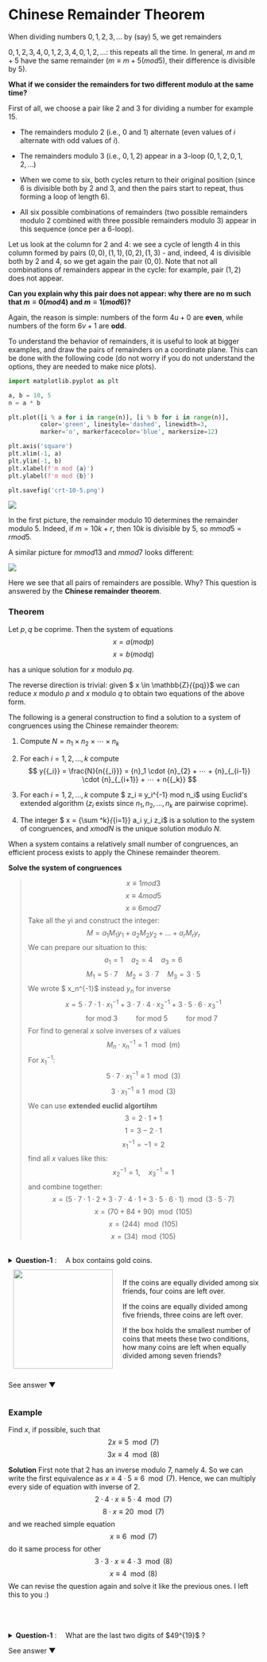 # Chinese Remainder Theorem

When dividing numbers $0,1,2,3,…$ by (say) $5$, we get remainders

$0,1,2,3,4,0,1,2,3,4,0,1,2,…:$ this repeats all the time. In general, $m$ and $m+5$ have the same remainder ($m≡m+5(mod5)$, their difference is divisible by $5$).

**What if we consider the remainders for two different modulo at the same time?**

First of all, we choose a pair like $2$ and $3$ for dividing a number for example $15$.

- The remainders modulo $2$ (i.e., $0$ and $1$) alternate (even values of $i$ alternate with odd values of $i$).

- The remainders modulo $3$ (i.e., $0,1,2$) appear in a $3$-loop ($0,1,2,0,1,2,…$)

- When we come to six, both cycles return to their original position (since $6$ is divisible both by $2$ and $3$, and then the pairs start to repeat, thus forming a loop of length $6$).

- All six possible combinations of remainders (two possible remainders modulo $2$ combined with three possible remainders modulo $3$) appear in this sequence (once per a $6$-loop).

Let us look at the column for $2$ and $4$: we see a cycle of length $4$ in this column formed by pairs $(0,0),(1,1),(0,2),(1,3)$ - and, indeed, $4$ is divisible both by $2$ and $4$, so we get again the pair $(0,0)$. Note that not all combinations of remainders appear in the cycle: for example, pair $(1,2)$ does not appear.

**Can you explain why this pair does not appear: why there are no m such that $m≡0(mod4)$ and $m≡1(mod6)$?**

Again, the reason is simple: numbers of the form $4u+0$ are **even**, while numbers of the form $6v+1$ are **odd**.

To understand the behavior of remainders, it is useful to look at bigger examples, and draw the pairs of remainders on a coordinate plane. This can be done with the following code (do not worry if you do not understand the options, they are needed to make nice plots).

```python
import matplotlib.pyplot as plt

a, b = 10, 5
n = a * b

plt.plot([i % a for i in range(n)], [i % b for i in range(n)],
         color='green', linestyle='dashed', linewidth=3,
         marker='o', markerfacecolor='blue', markersize=12)

plt.axis('square')
plt.xlim(-1, a)
plt.ylim(-1, b)
plt.xlabel(f'm mod {a}')
plt.ylabel(f'm mod {b}')

plt.savefig('crt-10-5.png')
```

<img  src="../../img/number-theory-cryptography/chinese-remainder-theorem.png" />

In the first picture, the remainder modulo $10$ determines the remainder modulo $5$. Indeed, if $m=10k+r$, then $10k$ is divisible by $5$, so $mmod5=rmod5$.

A similar picture for $mmod13$ and $mmod7$ looks different:

<img  src="../../img/number-theory-cryptography/chinese-remainder-theorem-2.png" />

Here we see that all pairs of remainders are possible. Why? This question is answered by the **Chinese remainder theorem**.

### **Theorem**

Let $p,q$ be coprime. Then the system of equations $$x=a (mod p)$$ $$x=b (mod q)$$

has a unique solution for $x$ modulo $pq$.

The reverse direction is trivial: given $ x \in \mathbb{Z}_{_{pq}}$ we can reduce $x$ modulo $p$ and $x$ modulo $q$ to obtain two equations of the above form.

The following is a general construction to find a solution to a system of congruences using the Chinese remainder theorem:

1. Compute $N=n_1 × n_2 × ⋯ × n_k$

2. For each $i=1,2,…,k$ compute $$ y{{_i}} = \frac{N}{n{{_i}}} = {n}_1 \cdot {n}_{2} + ⋯ + {n}_{_{i-1}} \cdot {n}_{_{i+1}} + ⋯ + n{{_k}} $$

3. For each $i=1,2,…,k$ compute $ z_i ≡ y_i^{-1} mod n_i$ using Euclid's extended algorithm ($z_i$ exists since $n_1,n_2,…,n_k$ are pairwise coprime).

4. The integer $ x = {\sum ^k}_{_{i=1}} a_i y_i z_i$ is a solution to the system of congruences, and $xmodN$ is the unique solution modulo $N$.

When a system contains a relatively small number of congruences, an efficient process exists to apply the Chinese remainder theorem.

**Solve the system of congruences**

> $$ x ≡ 1 mod 3 $$ $$ x ≡ 4 mod 5 $$ $$ x ≡ 6 mod 7 $$
> Take all the yi and construct the integer: $$ M = a_1M_1y_1 + a_2M_2y_2 + ... + a_rM_ry_r $$
> We can prepare our situation to this:
> $$ a_1 = 1 \quad a_2 = 4 \quad a_3=6$$
> $$ M_1 = 5 \cdot 7 \quad M_2 = 3 \cdot 7 \quad M_3=3 \cdot 5$$
> We wrote $ x_n^{-1}$ instead $y_n$ for inverse
> $$ x= 5 \cdot 7 \cdot 1 \cdot x_1^{-1} + 3 \cdot 7 \cdot 4 \cdot x_2^{-1} + 3 \cdot 5 \cdot 6 \cdot x_3^{-1}$$
> $$ \quad \quad \text{for mod 3} \quad \quad \text{ for mod 5} \quad \quad \text{ for mod 7}$$
> For find to general $x$ solve inverses of $x$ values
> $$ M_n \cdot x_n^{-1} = 1 \mod(m) $$ For $x_1^{-1}$: $$5 \cdot 7 \cdot x_1^{-1} ≡ 1\mod(3) $$ $$3 \cdot x_1^{-1} ≡ 1\mod(3) $$
> We can use <b>extended euclid algortihm</b> $$ 3 = 2 \cdot 1 + 1$$ $$ 1 = 3- 2\cdot 1$$ $$x_1^{-1} = -1 =2 $$ find all $x$ values like this:
> $$ x_2^{-1} = 1, \quad x_3^{-1} = 1$$ and combine together:
> $$ x= (5 \cdot 7 \cdot 1 \cdot 2 + 3 \cdot 7 \cdot 4 \cdot 1 + 3 \cdot 5 \cdot 6 \cdot 1)\mod(3 \cdot 5 \cdot 7)$$ $$ x=(70 + 84 + 90)\mod(105) $$ $$x=(244)\mod(105) $$ $$ x= (34)\mod(105) $$

<br/>

<details style="cursor: pointer;">
<summary>
  <b>Question-1</b> :&emsp; 
      A box contains gold coins.
      
<div style="display: flex; align-items: center; gap: 10px;">
    <img  src="../../img/number-theory-cryptography/chinese-remainder-theorem-3.png" style="width: 200px; margin: 10px;" />

<div>
<p>If the coins are equally divided among six friends, four coins are left over.</p>
<p>If the coins are equally divided among five friends, three coins are left over.</p>
<p>If the box holds the smallest number of coins that meets these two conditions, how many coins are left when equally divided among seven friends?</p>            
</div>

</div>

 <p>See answer ▼</p>

  </summary>

> <b>Answer</b> : 0
>
> First of all, mathematize the question. $$ x ≡4\mod(6), \quad \quad x ≡3\mod(5) $$ So, $$ x ≡y\mod(7) ?$$ We can prepare our situation
> $$ a_1 = 4, \quad a_2 = 3$$
> $$ M_1 = 5, \quad M_2 = 6$$
> $$ x= 5 \cdot 4 \cdot x_1^{-1} + 6 \cdot 3 \cdot x_2^{-1}$$
> $$ \quad \quad \text{for mod 6} \quad \text{for mod 5}$$
> For $x_1^{-1}$ and $x_2^{-1}$ : $$5 \cdot x_1^{-1} ≡ 1\mod(6) $$ $$6 \cdot x_2^{-1} ≡ 1\mod(5) $$ $$ x_1^{-1} = 5, \quad x_2^{-1} = 1 $$
> general equation: $$ x = (5\cdot 5 \cdot 4 + 6\cdot 3 \cdot 1)\mod(6\cdot 5)$$ $$ x = 118\mod(30)$$ $$ x = 28\mod(30)$$
> we found $28$ gold in our box. Now divide among seven friends $$28 ≡ y \mod(7)$$ $$0≡y\mod(7)$$
> Opps, zero coins left after divided our friends :)

</details>

### <b>Example</b>

Find $x$, if possible, such that $$2x ≡ 5 \mod(7)$$ $$3x ≡ 4 \mod(8)$$

<b>Solution</b> First note that $2$ has an inverse modulo $7$, namely $4$. So we can write the first equivalence as $x ≡ 4 · 5 ≡ 6 \mod(7)$.
Hence, we can multiply every side of equation with inverse of $2$. $$2 \cdot 4 \cdot x ≡ 5 \cdot 4 \mod(7) $$ $$8 \cdot x ≡ 20 \mod(7) $$ and we reached simple equation $$x ≡ 6 \mod(7) $$ do it same process for other $$ 3 \cdot 3 \cdot x ≡ 4 \cdot 3 \mod(8) $$ $$ x ≡ 4 \mod(8) $$
We can revise the question again and solve it like the previous ones. I left this to you :)

<br/>
<br/>
<br/>

<details style="cursor: pointer;">
<summary>
  <b>Question-1</b> :&emsp; 
      What are the last two digits of $49^{19}$ ?

 <p>See answer ▼</p>

  </summary>

> <b>Answer</b> : 49
>
> Observe that $100=25×4$ and $\gcd(25,4)=1$. Then by the Chinese remainder theorem, the value $x≡49^{19} \mod(100)$ is in correspondence with the solutions to the simultaneous congruences $$ x ≡ 49^{19} \mod(25)$$ $$ x ≡ 49^{19} \mod(4)$$ Now, $$ 49^{19} ≡ (-1)^{19} ≡ -1 \mod(25)$$ $$ 49^{19} ≡ (-1)^{19} ≡ 1 \mod(4)$$
> Then the Chinese remainder theorem gives the value $$ x ≡ ((-1)\cdot (4) \cdot (19) + (1) \cdot (25) \cdot (1))\mod(100) $$ $$ x ≡ (-76+25)\mod(100) $$
$$ x ≡ -51\mod(100) $$ $$ x ≡ 49\mod(100) $$
Therefore, the last two digits of $49^{19}$ are $49$. Note that the above system of congruences is obtained for any odd exponent of $49$, so the solution using the Chinese remainder theorem also gives that the last two digits of $49^k$ are $49$ for any positive odd value of $k$.

</details>
